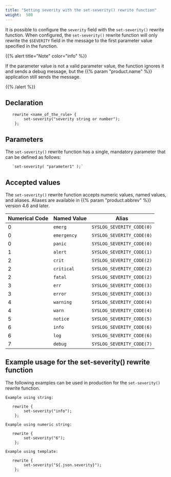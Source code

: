 ```yaml
---
title: "Setting severity with the set-severity() rewrite function"
weight:  500
---
```

<!-- DISCLAIMER: This file is based on the syslog-ng Open Source Edition documentation https://github.com/balabit/syslog-ng-ose-guides/commit/2f4a52ee61d1ea9ad27cb4f3168b95408fddfdf2 and is used under the terms of The syslog-ng Open Source Edition Documentation License. The file has been modified by Axoflow. -->

It is possible to configure the `severity` field with the `set-severity()` rewrite function. When configured, the `set-severity()` rewrite function will only rewrite the `$SEVERITY` field in the message to the first parameter value specified in the function.

{{% alert title="Note" color="info" %}}

If the parameter value is not a valid parameter value, the function ignores it and sends a debug message, but the {{% param "product.name" %}} application still sends the message.

{{% /alert %}}


## Declaration

```shell
   rewrite <name_of_the_rule> {
        set-severity("severity string or number");
    };
```



## Parameters

The `set-severity()` rewrite function has a single, mandatory parameter that can be defined as follows:

```shell
   `set-severity( "parameter1" );`
```



## Accepted values

The `set-severity()` rewrite function accepts numeric values, named values, and aliases. Aliases are available in  {{% param "product.abbrev" %}} version 4.6 and later.

| Numerical Code | Named Value | Alias                                 |
| -------------- | ------------| ------------------------------------- |
| 0 | `emerg` | `SYSLOG_SEVERITY_CODE(0)` |
| 0 | `emergency` | `SYSLOG_SEVERITY_CODE(0)` |
| 0 | `panic` | `SYSLOG_SEVERITY_CODE(0)` |
| 1 | `alert` | `SYSLOG_SEVERITY_CODE(1)` |
| 2 | `crit` | `SYSLOG_SEVERITY_CODE(2)` |
| 2 | `critical` | `SYSLOG_SEVERITY_CODE(2)` |
| 2 | `fatal` | `SYSLOG_SEVERITY_CODE(2)` |
| 3 | `err` | `SYSLOG_SEVERITY_CODE(3)` |
| 3 | `error` | `SYSLOG_SEVERITY_CODE(3)` |
| 4 | `warning` | `SYSLOG_SEVERITY_CODE(4)` |
| 4 | `warn` | `SYSLOG_SEVERITY_CODE(4)` |
| 5 | `notice` | `SYSLOG_SEVERITY_CODE(5)` |
| 6 | `info` | `SYSLOG_SEVERITY_CODE(6)` |
| 6 | `log` | `SYSLOG_SEVERITY_CODE(6)` |
| 7 | `debug` | `SYSLOG_SEVERITY_CODE(7)` |

## Example usage for the set-severity() rewrite function

The following examples can be used in production for the `set-severity()` rewrite function.

`Example using string:`

```shell
   rewrite {
        set-severity("info");
    };
```

`Example using numeric string:`

```shell
   rewrite {
        set-severity("6");
    };
```

`Example using template:`

```shell
   rewrite {
        set-severity("${.json.severity}");
    };
```


